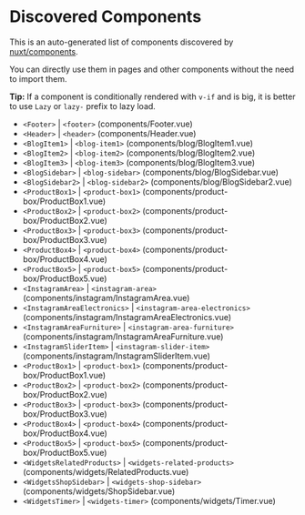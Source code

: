 # Discovered Components

This is an auto-generated list of components discovered by [nuxt/components](https://github.com/nuxt/components).

You can directly use them in pages and other components without the need to import them.

**Tip:** If a component is conditionally rendered with `v-if` and is big, it is better to use `Lazy` or `lazy-` prefix to lazy load.

- `<Footer>` | `<footer>` (components/Footer.vue)
- `<Header>` | `<header>` (components/Header.vue)
- `<BlogItem1>` | `<blog-item1>` (components/blog/BlogItem1.vue)
- `<BlogItem2>` | `<blog-item2>` (components/blog/BlogItem2.vue)
- `<BlogItem3>` | `<blog-item3>` (components/blog/BlogItem3.vue)
- `<BlogSidebar>` | `<blog-sidebar>` (components/blog/BlogSidebar.vue)
- `<BlogSidebar2>` | `<blog-sidebar2>` (components/blog/BlogSidebar2.vue)
- `<ProductBox1>` | `<product-box1>` (components/product-box/ProductBox1.vue)
- `<ProductBox2>` | `<product-box2>` (components/product-box/ProductBox2.vue)
- `<ProductBox3>` | `<product-box3>` (components/product-box/ProductBox3.vue)
- `<ProductBox4>` | `<product-box4>` (components/product-box/ProductBox4.vue)
- `<ProductBox5>` | `<product-box5>` (components/product-box/ProductBox5.vue)
- `<InstagramArea>` | `<instagram-area>` (components/instagram/InstagramArea.vue)
- `<InstagramAreaElectronics>` | `<instagram-area-electronics>` (components/instagram/InstagramAreaElectronics.vue)
- `<InstagramAreaFurniture>` | `<instagram-area-furniture>` (components/instagram/InstagramAreaFurniture.vue)
- `<InstagramSliderItem>` | `<instagram-slider-item>` (components/instagram/InstagramSliderItem.vue)
- `<ProductBox1>` | `<product-box1>` (components/product-box/ProductBox1.vue)
- `<ProductBox2>` | `<product-box2>` (components/product-box/ProductBox2.vue)
- `<ProductBox3>` | `<product-box3>` (components/product-box/ProductBox3.vue)
- `<ProductBox4>` | `<product-box4>` (components/product-box/ProductBox4.vue)
- `<ProductBox5>` | `<product-box5>` (components/product-box/ProductBox5.vue)
- `<WidgetsRelatedProducts>` | `<widgets-related-products>` (components/widgets/RelatedProducts.vue)
- `<WidgetsShopSidebar>` | `<widgets-shop-sidebar>` (components/widgets/ShopSidebar.vue)
- `<WidgetsTimer>` | `<widgets-timer>` (components/widgets/Timer.vue)
